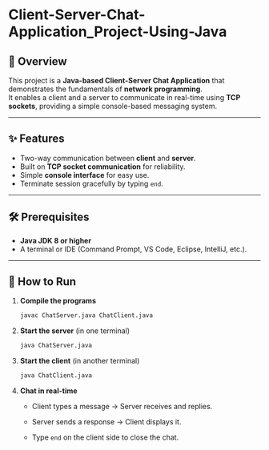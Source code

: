 # Client-Server-Chat-Application_Project-Using-Java

## 📌 Overview


  This project is a **Java-based Client-Server Chat Application** that demonstrates the fundamentals of **network programming**.  
  It enables a client and a server to communicate in real-time using **TCP sockets**, providing a simple console-based messaging system.  

---
## ✨ Features


- Two-way communication between **client** and **server**.  
- Built on **TCP socket communication** for reliability.  
- Simple **console interface** for easy use.  
- Terminate session gracefully by typing `end`.  

---
## 🛠 Prerequisites


- **Java JDK 8 or higher** 
- A terminal or IDE (Command Prompt, VS Code, Eclipse, IntelliJ, etc.).

---
## 🚀 How to Run

1. **Compile the programs**  
   ```bash
   javac ChatServer.java ChatClient.java

2. **Start the server** (in one terminal)
     ```bash
     java ChatServer.java
     
3.  **Start the client** (in another terminal)
     ```bash
     java ChatClient.java
     
4. **Chat in real-time**

   - Client types a message → Server receives and replies.
    
   - Server sends a response → Client displays it.
    
   - Type `end` on the client side to close the chat.
